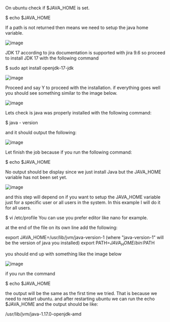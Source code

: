 On ubuntu check if $JAVA_HOME is set.

$ echo $JAVA_HOME

If a path is not returned then means we need to setup the java home variable.

![image](https://user-images.githubusercontent.com/45543969/220449141-298a8b17-35d2-476b-91ab-3b3e4cecd07f.png)


JDK 17 according to jira documentation is supported with jira 9.6 so proceed to install JDK 17
with the following command 

$ sudo apt install openjdk-17-jdk

![image](https://user-images.githubusercontent.com/45543969/220457436-e0dc7a63-95ec-4c32-84d4-38a95f537600.png)

Proceed and say Y to proceed with the installation. if everything goes well you should see something 
similar to the image below.

![image](https://user-images.githubusercontent.com/45543969/220458662-2cdc0965-7fb1-414e-addc-69040e7f0570.png)

Lets check is java was properly installed with the following command:

$ java - version

and it should output the following:

![image](https://user-images.githubusercontent.com/45543969/220459830-5ff83122-1bde-479f-a92a-38e19e89e38f.png)

Let finish the job because if you run the following command:

$ echo $JAVA_HOME

No output should be display since we just install Java but the JAVA_HOME variable has not been set yet.

![image](https://user-images.githubusercontent.com/45543969/220464510-2a71be35-1c6c-4a07-8313-6098e0a718d0.png)

and this step will depend on if you want to setup the JAVA_HOME variable just for a specific user or all users in the system.
In this example I will do it for all users.

$ vi /etc/profile
You can use you prefer editor like nano for example.

at the end of the file on its own line add the following:

export JAVA_HOME=/usr/lib/jvm/java-version-1  (where "java-version-1" will be the version of java you installed)
export PATH=$JAVA_HOME/bin:$PATH

you should end up with something like the image below 

![image](https://user-images.githubusercontent.com/45543969/220480426-11a24fab-b1f5-43b1-a02f-0234c6bbbc22.png)

if you run the command 

$ echo $JAVA_HOME

the output will be the same as the first time we tried. That is because we need to restart ubuntu.
and after restarting ubuntu we can run the echo $JAVA_HOME and the output should be like:

/usr/lib/jvm/java-1.17.0-openjdk-amd

